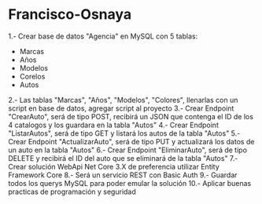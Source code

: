 # Francisco-Osnaya

1.- Crear base de datos "Agencia" en MySQL con 5 tablas: 
  - Marcas
  - Años
  - Modelos
  - Corelos
  - Autos
  
2.- Las tablas "Marcas", "Años", "Modelos", "Colores", llenarlas con un script en base de datos, agregar script al proyecto
3.- Crear Endpoint "CrearAuto", será de tipo POST, recibirá un JSON que contenga el ID de los 4 catalogos y los guardara en la tabla "Autos" 
4.- Crear Endpoint "ListarAutos", será de tipo GET y listará los autos de la tabla "Autos"
5.- Crear Endpoint "ActualizarAuto", será de tipo PUT y actualizará los datos de un auto en la tabla "Autos"
6.- Crear Endpoint "EliminarAuto", será de tipo DELETE y recibirá el ID del auto que se eliminará de la tabla "Autos"
7.- Crear solución WebApi Net Core 3.X de preferencia utilizar Entity Framework Core
8.- Será un servicio REST con Basic Auth
9.- Guardar todos los querys MySQL para poder emular la solución
10.- Aplicar buenas practicas de programación y seguridad
